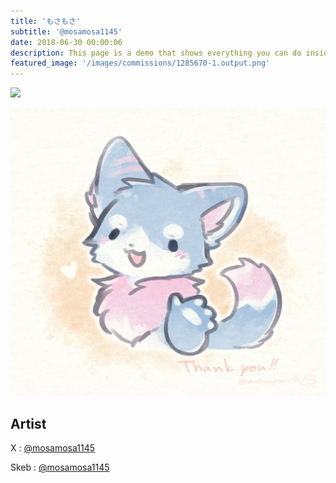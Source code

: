 ```yaml
---
title: 'もさもさ'
subtitle: '@mosamosa1145'
date: 2018-06-30 00:00:06
description: This page is a demo that shows everything you can do inside portfolio and blog posts.
featured_image: '/images/commissions/1285670-1.output.png'
---
```


![](/images/commissions/1285670-1.output.png)

![](/images/commissions/1285670-4.output.png)

## Artist

X : [@mosamosa1145](https://twitter.com/mosamosa1145)

Skeb : [@mosamosa1145](https://skeb.jp/@mosamosa1145)